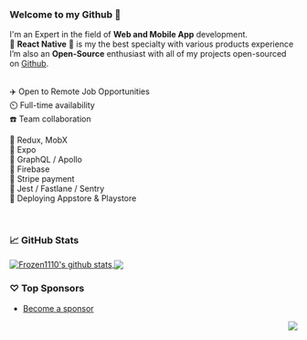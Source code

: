 ### Welcome to my Github 👋

I'm an Expert in the field of **Web and Mobile App** development. </br>
:muscle: **React Native** :muscle: is my the best specialty with various products experience </br>
I’m also an **Open-Source** enthusiast with all of my projects open-sourced on [Github](https://github.com/Frozen1110?tab=repositories).
<br/>
<br/>

✈️ Open to Remote Job Opportunities </br>
⏲️ Full-time availability </br>
☎️ Team collaboration </br>

💎 Redux, MobX </br>
💎 Expo </br>
💎 GraphQL / Apollo </br>
💎 Firebase </br>
💎 Stripe payment </br>
💎 Jest / Fastlane / Sentry </br>
💎 Deploying Appstore & Playstore </br>

<br/>

### 📈 GitHub Stats


<a href="https://github.com/Frozen1110?tab=repositories">
  <img align="center" src="https://github-readme-stats.vercel.app/api?username=Frozen1110&show_icons=true&count_private=true&include_all_commits=true&line_height=21&show_icons=true&theme=vue&hide_border=true" alt="Frozen1110's github stats" />
</a> 
<a href="https://github.com/Frozen1110?tab=repositories">
  <!-- Change the `github-readme-stats.anuraghazra1.vercel.app` to `github-readme-stats.vercel.app`  -->
  <img align="center" src="https://github-readme-stats.vercel.app/api/top-langs/?username=Frozen1110&show_icons=true&layout=compact&theme=vue&hide_border=true&langs_count=8" />
</a>

### ♡ Top Sponsors

- [Become a sponsor](https://github.com/sponsors/Frozen1110)

<img src="https://komarev.com/ghpvc/?username=Frozen1110&color=blue&style=flat-square&label=visitors" align="right" />

